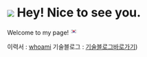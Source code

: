 <h1><img src="https://emojis.slackmojis.com/emojis/images/1531849430/4246/blob-sunglasses.gif?1531849430" width="30"/> Hey! Nice to see you.</h1>

<p>Welcome to my page!  <img src="https://github.com/helloJosh/helloJosh/blob/main/south-korea.png" />

이력서 : [whoami](https://brazen-gas-0d4.notion.site/1cad7345e160411c9d2a097cd854d6f0)
기술블로그 : [기술블로그바로가기](https://hellojosh.tistory.com/))
